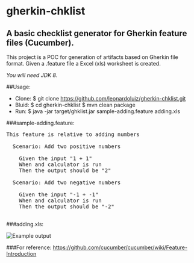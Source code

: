 # gherkin-chklist
## A basic checklist generator for Gherkin feature files (Cucumber).

This project is a POC for generation of artifacts based on Gherkin file format.
Given a .feature file a Excel (xls) worksheet is created.

*You will need JDK 8.*

##Usage:

* Clone:	$ git clone https://github.com/leonardoluiz/gherkin-chklist.git
* Bluid:	$ cd gherkin-chklist
		$ mvn clean package
* Run:	$ java -jar target/ghklist.jar  sample-adding.feature adding.xls

###sample-adding.feature:

<pre>
This feature is relative to adding numbers

  Scenario: Add two positive numbers

    Given the input "1 + 1"
    When and calculator is run
    Then the output should be "2"
    
  Scenario: Add two negative numbers

    Given the input "-1 + -1"
    When and calculator is run
    Then the output should be "-2"    

</pre>
###adding.xls:

![Example output](https://cloud.githubusercontent.com/assets/865039/7125130/ca9ff3b6-e204-11e4-8eb5-86c657ac2159.png)


###For reference: 
https://github.com/cucumber/cucumber/wiki/Feature-Introduction
